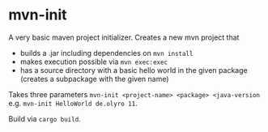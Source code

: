 # mvn-init

A very basic maven project initializer. Creates a new mvn project that

- builds a .jar including dependencies on `mvn install`
- makes execution possible via `mvn exec:exec`
- has a source directory with a basic hello world in the given package (creates a subpackage with the given name)

Takes three parameters `mvn-init <project-name> <package> <java-version` e.g. `mvn-init HelloWorld de.olyro 11`.

Build via `cargo build`.
